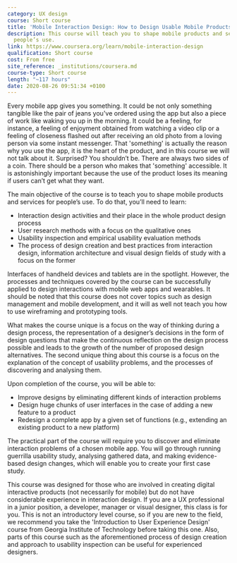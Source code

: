 ```yaml
---
category: UX design
course: Short course
title: 'Mobile Interaction Design: How to Design Usable Mobile Products and Services'
description: This course will teach you to shape mobile products and services for
  people’s use.
link: https://www.coursera.org/learn/mobile-interaction-design
qualification: Short course
cost: From free
site_reference: _institutions/coursera.md
course-type: Short course
length: "~117 hours"
date: 2020-08-26 09:51:34 +0100
---
```

Every mobile app gives you something. It could be not only something tangible like the pair of jeans you've ordered using the app but also a piece of work like waking you up in the morning. It could be a feeling, for instance, a feeling of enjoyment obtained from watching a video clip or a feeling of closeness flashed out after receiving an old photo from a loving person via some instant messenger. That 'something' is actually the reason why you use the app, it is the heart of the product, and in this course we will not talk about it. Surprised? You shouldn’t be. There are always two sides of a coin. There should be a person who makes that 'something' accessible. It is astonishingly important because the use of the product loses its meaning if users can’t get what they want.

The main objective of the course is to teach you to shape mobile products and services for people’s use. To do that, you’ll need to learn: 

* Interaction design activities and their place in the whole product design process 
* User research methods with a focus on the qualitative ones 
* Usability inspection and empirical usability evaluation methods 
* The process of design creation and best practices from interaction design, information architecture and visual design fields of study with a focus on the former 

Interfaces of handheld devices and tablets are in the spotlight. However, the processes and techniques covered by the course can be successfully applied to design interactions with mobile web apps and wearables. It should be noted that this course does not cover topics such as design management and mobile development, and it will as well not teach you how to use wireframing and prototyping tools. 

What makes the course unique is a focus on the way of thinking during a design process, the representation of a designer’s decisions in the form of design questions that make the continuous reflection on the design process possible and leads to the growth of the number of proposed design alternatives. The second unique thing about this course is a focus on the explanation of the concept of usability problems, and the processes of discovering and analysing them. 

Upon completion of the course, you will be able to: 

* Improve designs by eliminating different kinds of interaction problems 
* Design huge chunks of user interfaces in the case of adding a new feature to a product 
* Redesign a complete app by a given set of functions (e.g., extending an existing product to a new platform) 

The practical part of the course will require you to discover and eliminate interaction problems of a chosen mobile app. You will go through running guerrilla usability study, analysing gathered data, and making evidence-based design changes, which will enable you to create your first case study. 

This course was designed for those who are involved in creating digital interactive products (not necessarily for mobile) but do not have considerable experience in interaction design. If you are a UX professional in a junior position, a developer, manager or visual designer, this class is for you. This is not an introductory level course, so if you are new to the field, we recommend you take the 'Introduction to User Experience Design' course from Georgia Institute of Technology before taking this one. Also, parts of this course such as the aforementioned process of design creation and approach to usability inspection can be useful for experienced designers.